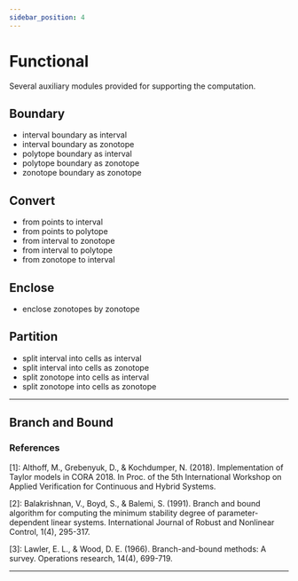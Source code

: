 ```yaml
---
sidebar_position: 4
---
```


# Functional

Several auxiliary modules provided for supporting the computation.

## Boundary

+ interval boundary as interval
+ interval boundary as zonotope
+ polytope boundary as interval
+ polytope boundary as zonotope
+ zonotope boundary as zonotope

## Convert

+ from points to interval
+ from points to polytope
+ from interval to zonotope
+ from interval to polytope
+ from zonotope to interval

## Enclose

+ enclose zonotopes by zonotope

## Partition

+ split interval into cells as interval
+ split interval into cells as zonotope
+ split zonotope into cells as interval
+ split zonotope into cells as zonotope

---

## Branch and Bound

### References

[1]: Althoff, M., Grebenyuk, D., & Kochdumper, N. (2018). Implementation of Taylor models in CORA 2018. In Proc. of the
5th International Workshop on Applied Verification for Continuous and Hybrid Systems.

[2]: Balakrishnan, V., Boyd, S., & Balemi, S. (1991). Branch and bound algorithm for computing the minimum stability
degree of parameter‐dependent linear systems. International Journal of Robust and Nonlinear Control, 1(4), 295-317.

[3]: Lawler, E. L., & Wood, D. E. (1966). Branch-and-bound methods: A survey. Operations research, 14(4), 699-719.

---